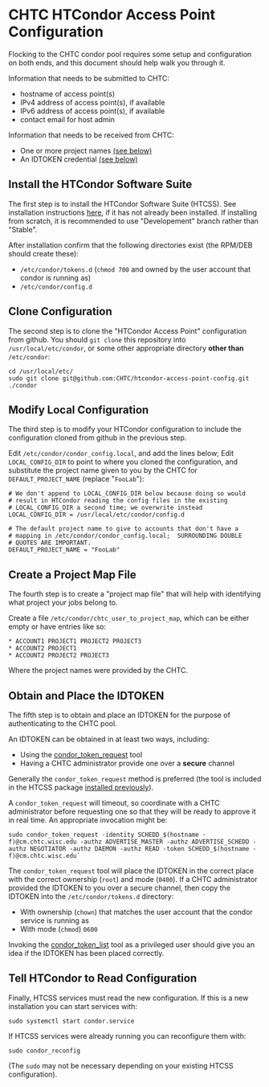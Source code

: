 # CHTC HTCondor Access Point Configuration

Flocking to the CHTC condor pool requires some setup and configuration on both ends, and this document should help walk you through it.

Information that needs to be submitted to CHTC:
* hostname of access point(s)
* IPv4 address of access point(s), if available
* IPv6 address of access point(s), if available
* contact email for host admin

Information that needs to be received from CHTC:
* One or more project names [(see below)](#create-a-project-map-file)
* An IDTOKEN credential [(see below)](#obtain-and-place-the-idtoken)

## Install the HTCondor Software Suite

The first step is to install the HTCondor Software Suite (HTCSS). See installation instructions [here](https://research.cs.wisc.edu/htcondor/instructions/), if it has not already been installed.  If installing from scratch, it is recommended to use "Developement" branch rather than "Stable".

After installation confirm that the following directories exist (the RPM/DEB should create these):
* `/etc/condor/tokens.d` (`chmod 700` and owned by the user account that condor is running as)
* `/etc/condor/config.d`

## Clone Configuration

The second step is to clone the "HTCondor Access Point" configuration from github.  You should `git clone` this repository into `/usr/local/etc/condor`, or some other appropriate directory **other than** `/etc/condor`:
```
cd /usr/local/etc/
sudo git clone git@github.com:CHTC/htcondor-access-point-config.git ./condor
```

## Modify Local Configuration
The third step is to modify your HTCondor configuration to include the configuration cloned from github in the previous step.

Edit `/etc/condor/condor_config.local`, and add the lines below; Edit `LOCAL_CONFIG_DIR` to point to where you cloned the configuration, and substitute  the project name given to you by the CHTC for `DEFAULT_PROJECT_NAME` (replace "`FooLab`"):
```
# We don't append to LOCAL_CONFIG_DIR below because doing so would
# result in HTCondor reading the config files in the existing
# LOCAL_CONFIG_DIR a second time; we overwrite instead
LOCAL_CONFIG_DIR = /usr/local/etc/condor/config.d

# The default project name to give to accounts that don't have a
# mapping in /etc/condor/condor_config.local;  SURROUNDING DOUBLE
# QUOTES ARE IMPORTANT.
DEFAULT_PROJECT_NAME = "FooLab"
```

## Create a Project Map File
The fourth step is to create a "project map file" that will help with identifying what project your jobs belong to.

Create a file `/etc/condor/chtc_user_to_project_map`, which can be either empty or have entries like so:
```
* ACCOUNT1 PROJECT1 PROJECT2 PROJECT3
* ACCOUNT2 PROJECT1 
* ACCOUNT2 PROJECT2 PROJECT3
```
Where the project names were provided by the CHTC.

## Obtain and Place the IDTOKEN
The fifth step is to obtain and place an IDTOKEN for the purpose of authenticating to the CHTC pool.

An IDTOKEN can be obtained in at least two ways, including:
* Using the [condor_token_request](https://htcondor.readthedocs.io/en/latest/man-pages/condor_token_request.html) tool
* Having a CHTC administrator provide one over a **secure** channel

Generally the `condor_token_request` method is preferred (the tool is included in the HTCSS package [installed previously](#install-the-htcondor-software-suite)).

A `condor_token_request` will timeout, so coordinate with a CHTC administrator before requesting one so that they will be ready to approve it in real time. An appropriate invocation might be:
```
sudo condor_token_request -identity SCHEDD_$(hostname -f)@cm.chtc.wisc.edu -authz ADVERTISE_MASTER -authz ADVERTISE_SCHEDD -authz NEGOTIATOR -authz DAEMON -authz READ -token SCHEDD_$(hostname -f)@cm.chtc.wisc.edu`
```

The `condor_token_request` tool will place the IDTOKEN in the correct place with the correct ownership (`root`) and mode (`0400`).  If a CHTC administrator provided the IDTOKEN to you over a secure channel, then copy the IDTOKEN into the `/etc/condor/tokens.d` directory:
* With ownership (`chown`) that matches the user account that the condor service is running as
* With mode (`chmod`) `0600`

Invoking the [condor_token_list](https://htcondor.readthedocs.io/en/latest/man-pages/condor_token_list.html) tool as a privileged user should give you an idea if the IDTOKEN has been placed correctly.

## Tell HTCondor to Read Configuration
Finally, HTCSS services must read the new configuration.  If this is a new installation you can start services with:
```
sudo systemctl start condor.service
```

If HTCSS services were already running you can reconfigure them with:
```
sudo condor_reconfig
```
(The `sudo` may not be necessary depending on your existing HTCSS configuration).
